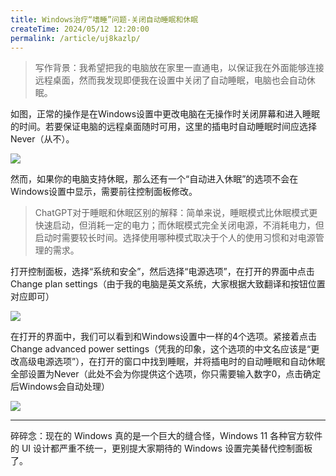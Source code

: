 ```yaml
---
title: Windows治疗“嗜睡”问题-关闭自动睡眠和休眠
createTime: 2024/05/12 12:20:00
permalink: /article/uj8kazlp/
---
```


> 写作背景：我希望把我的电脑放在家里一直通电，以保证我在外面能够连接远程桌面，然而我发现即便我在设置中关闭了自动睡眠，电脑也会自动休眠。

如图，正常的操作是在Windows设置中更改电脑在无操作时关闭屏幕和进入睡眠的时间。若要保证电脑的远程桌面随时可用，这里的插电时自动睡眠时间应选择Never（从不）。

![](/images/8e1071a93ed16d7ab1c93b16669de1b2.png)

然而，如果你的电脑支持休眠，那么还有一个“自动进入休眠”的选项不会在Windows设置中显示，需要前往控制面板修改。

> ChatGPT对于睡眠和休眠区别的解释：简单来说，睡眠模式比休眠模式更快速启动，但消耗一定的电力；而休眠模式完全关闭电源，不消耗电力，但启动时需要较长时间。选择使用哪种模式取决于个人的使用习惯和对电源管理的需求。

打开控制面板，选择“系统和安全”，然后选择“电源选项”，在打开的界面中点击Change plan settings（由于我的电脑是英文系统，大家根据大致翻译和按钮位置对应即可）

![](/images/6c4d022a1a169a11503c238191ae5816.png)

在打开的界面中，我们可以看到和Windows设置中一样的4个选项。紧接着点击Change advanced power settings（凭我的印象，这个选项的中文名应该是“更改高级电源选项”），在打开的窗口中找到睡眠，并将插电时的自动睡眠和自动休眠全部设置为Never（此处不会为你提供这个选项，你只需要输入数字0，点击确定后Windows会自动处理）

![](/images/bdadb4d4fbc57a6d1fd4b7df9975c527.png)

---

碎碎念：现在的 Windows 真的是一个巨大的缝合怪，Windows 11 各种官方软件的 UI 设计都严重不统一，更别提大家期待的 Windows 设置完美替代控制面板了。

